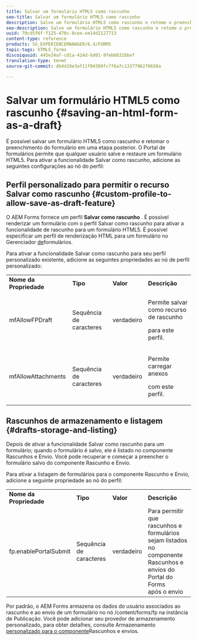 ```yaml
---
title: Salvar um formulário HTML5 como rascunho
seo-title: Salvar um formulário HTML5 como rascunho
description: Salve um formulário HTML5 como rascunho e retome o preenchimento do formulário em uma etapa posterior.
seo-description: Salve um formulário HTML5 como rascunho e retome o preenchimento do formulário em uma etapa posterior.
uuid: 70cd5f6f-f125-470c-8cee-ee14d2127713
content-type: reference
products: SG_EXPERIENCEMANAGER/6.4/FORMS
topic-tags: hTML5_forms
discoiquuid: 445e24af-cd1a-414d-bd01-9feb6631bbef
translation-type: tm+mt
source-git-commit: db4d19e3af11f04369fc7f6a7c13377962f0650a

---
```



# Salvar um formulário HTML5 como rascunho {#saving-an-html-form-as-a-draft}

É possível salvar um formulário HTML5 como rascunho e retomar o preenchimento do formulário em uma etapa posterior. O Portal de formulários permite que qualquer usuário salve e restaure um formulário HTML5. Para ativar a funcionalidade Salvar como rascunho, adicione as seguintes configurações ao nó do perfil:

## Perfil personalizado para permitir o recurso Salvar como rascunho {#custom-profile-to-allow-save-as-draft-feature}

O AEM Forms fornece um perfil **Salvar como rascunho** . É possível renderizar um formulário com o perfil Salvar como rascunho para ativar a funcionalidade de rascunho para um formulário HTML5. É possível especificar um perfil de renderização HTML para um formulário no Gerenciador [de](/help/forms/using/introduction-managing-forms.md)formulários.

Para ativar a funcionalidade Salvar como rascunho para seu perfil [](/help/forms/using/custom-profile.md)personalizado existente, adicione as seguintes propriedades ao nó de perfil personalizado:

<table> 
 <tbody> 
  <tr> 
   <td><strong>Nome da Propriedade</strong></td> 
   <td><strong>Tipo</strong></td> 
   <td><strong>Valor</strong></td> 
   <td><strong>Descrição</strong></td> 
  </tr> 
  <tr> 
   <td>mfAllowFPDraft</td> 
   <td>Sequência de caracteres</td> 
   <td>verdadeiro</td> 
   <td><p>Permite salvar como recurso de rascunho</p> <p>para este perfil.</p> </td> 
  </tr> 
  <tr> 
   <td>mfAllowAttachments</td> 
   <td>Sequência de caracteres</td> 
   <td>verdadeiro</td> 
   <td><p>Permite carregar anexos</p> <p>com este perfil.</p> </td> 
  </tr> 
 </tbody> 
</table>

## Rascunhos de armazenamento e listagem {#drafts-storage-and-listing}

Depois de ativar a funcionalidade Salvar como rascunho para um formulário; quando o formulário é salvo, ele é listado no componente [](/help/forms/using/draft-submission-component.md)Rascunhos e Envio. Você pode recuperar e começar a preencher o formulário salvo do componente Rascunho e Envio.

Para ativar a listagem de formulários para o componente Rascunho e Envio, adicione a seguinte propriedade ao nó do perfil:

<table> 
 <tbody> 
  <tr> 
   <td><strong>Nome da Propriedade</strong></td> 
   <td><strong>Tipo</strong></td> 
   <td><strong>Valor</strong></td> 
   <td><strong>Descrição</strong></td> 
  </tr> 
  <tr> 
   <td>fp.enablePortalSubmit</td> 
   <td>Sequência de caracteres</td> 
   <td>verdadeiro</td> 
   <td>Para permitir que rascunhos e formulários sejam listados no componente Rascunhos e envios do Portal do Forms<br /> após o envio</td> 
  </tr> 
 </tbody> 
</table>

Por padrão, o AEM Forms armazena os dados do usuário associados ao rascunho e ao envio de um formulário no nó /content/forms/fp na instância de Publicação. Você pode adicionar seu provedor de armazenamento personalizado, para obter detalhes, consulte Armazenamento [personalizado para o componente](/help/forms/using/adding-custom-storage-provider-forms.md)Rascunhos e envios.

